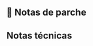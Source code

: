 ## 🚀 Notas de parche

<!-- Write a user-friendly explanation of the changes for end users -->

## Notas técnicas

<!-- Provide a high-level summary -->

